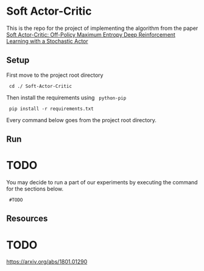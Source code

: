 # Soft Actor-Critic
This is the repo for the project of implementing the algorithm from the paper <a href="https://arxiv.org/pdf/1801.01290.pdf"> Soft Actor-Critic: Off-Policy Maximum Entropy Deep Reinforcement Learning with a Stochastic Actor </a>

## Setup 

First move to the project root directory

<code> cd ./ Soft-Actor-Critic </code>

Then install the requirements using <code> python-pip </code>

<code> pip install -r requirements.txt </code>

Every command below goes from the project root directory.

## Run 
# TODO
You may decide to run a part of our experiments by executing the command for the sections below. 

<code> #TODO </code>
## Resources 
# TODO 
https://arxiv.org/abs/1801.01290